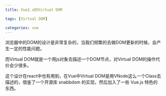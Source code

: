 ```yaml
---
title: Vue2.x的Virtual DOM

tags: [Virtual DOM]

categories: vue
---
```

浏览器中的DOM的设计是非常复杂的，当我们频繁的去做DOM更新的时候，会产生一定的性能问题。

而Virtual DOM就是一个用js对象去描述一个DOM节点，对Virtual DOM的操作代价会少很多。

这个设计在react中也有用到，在Vue中Virtual DOM是用VNode这么一个Class去描述的，借鉴了⼀个开源库 snabbdom 的实现，然后加⼊了⼀些 Vue.js 特⾊的东⻄。
